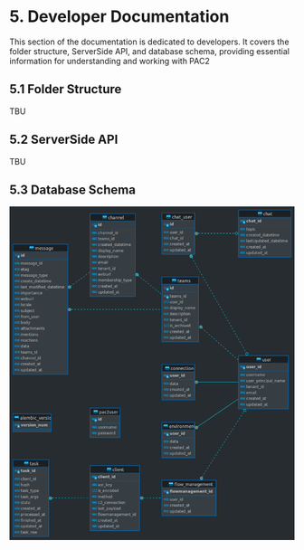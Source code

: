 # 5. Developer Documentation

This section of the documentation is dedicated to developers. It covers the folder structure, ServerSide API, and database schema, providing essential information for understanding and working with PAC2

## 5.1 Folder Structure

TBU

## 5.2 ServerSide API

TBU

## 5.3 Database Schema

![ER-Diagram](../img/database_diagram.png)